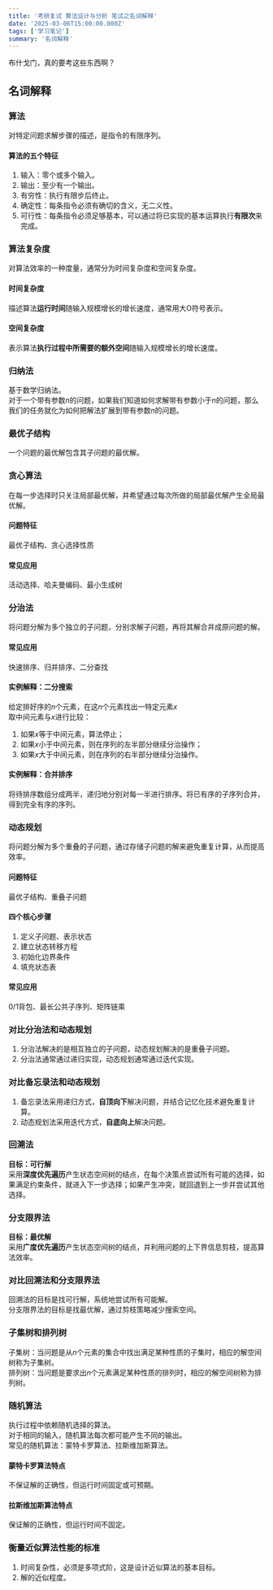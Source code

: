 ```yaml
---
title: '考研复试 算法设计与分析 笔试之名词解释'
date: '2025-03-06T15:00:00.000Z'
tags: ['学习笔记']
summary: '名词解释'
---
```


布什戈门，真的要考这些东西啊？

## 名词解释
### 算法
对特定问题求解步骤的描述，是指令的有限序列。

#### 算法的五个特征
1. 输入：零个或多个输入。
2. 输出：至少有一个输出。
3. 有穷性：执行有限步后终止。
4. 确定性：每条指令必须有确切的含义，无二义性。
5. 可行性：每条指令必须足够基本，可以通过将已实现的基本运算执行**有限次**来完成。

### 算法复杂度
对算法效率的一种度量，通常分为时间复杂度和空间复杂度。

#### 时间复杂度
描述算法**运行时间**随输入规模增长的增长速度，通常用大O符号表示。

#### 空间复杂度
表示算法**执行过程中所需要的额外空间**随输入规模增长的增长速度。

### 归纳法
基于数学归纳法。 \
对于一个带有参数$n$的问题，如果我们知道如何求解带有参数小于$n$的问题，那么我们的任务就化为如何把解法扩展到带有参数$n$的问题。

### 最优子结构
一个问题的最优解包含其子问题的最优解。

### 贪心算法
在每一步选择时只关注局部最优解，并希望通过每次所做的局部最优解产生全局最优解。

#### 问题特征
最优子结构、贪心选择性质

#### 常见应用
活动选择、哈夫曼编码、最小生成树

### 分治法
将问题分解为多个独立的子问题，分别求解子问题，再将其解合并成原问题的解。

#### 常见应用
快速排序、归并排序、二分查找

#### 实例解释：二分搜索
给定排好序的$n$个元素，在这$n$个元素找出一特定元素$x$ \
取中间元素与$x$进行比较：
1. 如果$x$等于中间元素，算法停止；
2. 如果$x$小于中间元素，则在序列的左半部分继续分治操作；
3. 如果$x$大于中间元素，则在序列的右半部分继续分治操作。

#### 实例解释：合并排序
将待排序数组分成两半，递归地分别对每一半进行排序。将已有序的子序列合并，得到完全有序的序列。

### 动态规划
将问题分解为多个重叠的子问题，通过存储子问题的解来避免重复计算，从而提高效率。

#### 问题特征
最优子结构、重叠子问题

#### 四个核心步骤

1. 定义子问题、表示状态
2. 建立状态转移方程
3. 初始化边界条件
4. 填充状态表

#### 常见应用
0/1背包、最长公共子序列、矩阵链乘

### 对比分治法和动态规划
1. 分治法解决的是相互独立的子问题，动态规划解决的是重叠子问题。
2. 分治法通常通过递归实现，动态规划通常通过迭代实现。

### 对比备忘录法和动态规划
1. 备忘录法采用递归方式，**自顶向下**解决问题，并结合记忆化技术避免重复计算。
2. 动态规划法采用迭代方式，**自底向上**解决问题。

### 回溯法
**目标：可行解** \
采用**深度优先遍历**产生状态空间树的结点，在每个决策点尝试所有可能的选择，如果满足约束条件，就进入下一步选择；如果产生冲突，就回退到上一步并尝试其他选择。

### 分支限界法
**目标：最优解** \
采用**广度优先遍历**产生状态空间树的结点，并利用问题的上下界信息剪枝，提高算法效率。

### 对比回溯法和分支限界法

回溯法的目标是找可行解，系统地尝试所有可能解。 \
分支限界法的目标是找最优解，通过剪枝策略减少搜索空间。

### 子集树和排列树
子集树：当问题是从$n$个元素的集合中找出满足某种性质的子集时，相应的解空间树称为子集树。 \
排列树：当问题是要求出$n$个元素满足某种性质的排列时，相应的解空间树称为排列树。

### 随机算法
执行过程中依赖随机选择的算法。 \
对于相同的输入，随机算法每次都可能产生不同的输出。 \
常见的随机算法：蒙特卡罗算法、拉斯维加斯算法。

#### 蒙特卡罗算法特点
不保证解的正确性，但运行时间固定或可预期。

#### 拉斯维加斯算法特点
保证解的正确性，但运行时间不固定。

### 衡量近似算法性能的标准
1. 时间复杂性，必须是多项式阶，这是设计近似算法的基本目标。
2. 解的近似程度。


